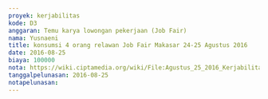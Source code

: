 ```yaml
---
proyek: kerjabilitas
kode: D3
anggaran: Temu karya lowongan pekerjaan (Job Fair)
nama: Yusnaeni
title: konsumsi 4 orang relawan Job Fair Makasar 24-25 Agustus 2016
date: 2016-08-25
biaya: 100000
nota: https://wiki.ciptamedia.org/wiki/File:Agustus_25_2016_Kerjabilitas_D3_konsumsi_4relawan_jobfair_makasar_yusnaeni.jpg
tanggalpelunasan: 2016-08-25
notapelunasan:
---
```

